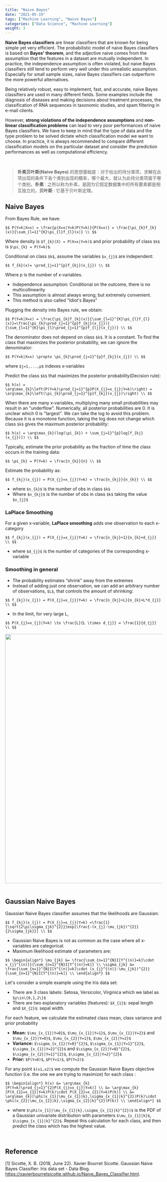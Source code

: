 ```yaml
---
title: "Naive Bayes"
date: "2021-05-19"
tags: ["Machine Learning", "Naive Bayes"]
categories: ["Data Science", "Machine Learning"]
weight: 3
---
```


**Naive Bayes classifiers** are linear classifiers that are known for being simple yet very efficient. The probabilistic model of naive Bayes classifiers is based on **Bayes' theorem**, and the adjective naive comes from the assumption that the features in a dataset are mutually independent. In practice, the independence assumption is often violated, but naive Bayes classifiers still tend to perform very well under this unrealistic assumption. Especially for small sample sizes, naive Bayes classifiers can outperform the more powerful alternatives.

Being relatively robust, easy to implement, fast, and accurate, naive Bayes classifiers are used in many different fields. Some examples include the diagnosis of diseases and making decisions about treatment processes, the classification of RNA sequences in taxonomic studies, and spam filtering in e-mail clients.

However, **strong violations of the independence assumptions** and **non-linear classification problems** can lead to very poor performances of naive Bayes classifiers. We have to keep in mind that the type of data and the type problem to be solved dictate which classification model we want to choose. In practice, it is always recommended to compare different classification models on the particular dataset and consider the prediction performances as well as computational efficiency.

<br>

> **朴素贝叶斯(Naive Bayes)** 的思想基础是：对于给出的待分类项，求解在此项出现的条件下各个类别出现的概率，哪个最大，就认为此待分类项属于哪个类别。**朴素** : 之所以称为朴素，是因为它假定数据集中的所有要素都是相互独立的。**贝叶斯** : 它基于贝叶斯定理。

## Naive Bayes

From Bayes Rule, we have:

`$$
P(Y=k|X=x) = \frac{p(X=x|Y=k)P(Y=k)}{P(X=x)} = \frac{\pi_{k}f_{k}(x)}{\sum_{l=1}^{K}\pi_{l}f_{l}(x)} \\
$$`

Where density is `$f_{k}(X) = P(X=x|Y=k)$` and prior probability of class `$k$` is `$\pi_{k} = P(Y=k)$`.

Conditional on class `$k$`, assume the variables `$x_{j}$` are independent:

`$$
f_{k}(x)= \prod_{j=1}^{p}f_{kj}(x_{j}) \\
$$`

Where p is the number of x‐variables.

* Independence assumption: Conditional on the outcome, there is no multicollinearity
* This assumption is almost always wrong; but extremely convenient.
* This method is also called "Idiot's Bayes"

Plugging the density into Bayes rule, we obtain:

`$$
P(Y=k|X=x) = \frac{\pi_{k}f_{k}(x)}{\sum_{l=1}^{K}\pi_{l}f_{l}(x)}=\frac{\pi_{k}\prod_{j=1}^{p}f_{kj}(x_{j})}{\sum_{l=1}^{K}\pi_{l}\prod_{j=1}^{p}f_{lj}(x_{j})} \\
$$`

The denominator does not depend on class `$k$`. It is a constant. To find the class that maximizes the posterior probability, we can ignore the denominator:

`$$
P(Y=k|X=x) \propto \pi_{k}\prod_{j=1}^{p}f_{kj}(x_{j}) \\
$$`

where `$j=1,...,p$` indexes x‐variables

Predict the class `$k$` that maximizes the posterior probability(Decision rule):

`$$
h(x) = \arg\max_{k}\left(P(Y=k)\prod_{j=1}^{p}P(X_{j}=x_{j}|Y=k)\right) = \arg\max_{k}\left(\pi_{k}\prod_{j=1}^{p}f_{kj}(x_{j})\right) \\
$$`

When there are many x‐variables, multiplying many small probabilities may result in an "underflow". Numerically, all posterior probabilities are 0. It is unclear which 0 is "largest". We can take the log to avoid this problem. Because it is a monotone function, taking the log does not change which class `$k$` gives the maximum posterior probability:

`$$
h(x) = \arg\max_{k}(log(\pi_{k}) + \sum_{j=1}^{p}log[f_{kj}(x_{j})]) \\
$$`

Typically, estimate the prior probability as the fraction of time the class occurs in the training data:

`$$
\pi_{k} = P(Y=k) = \frac{n_{k}}{n} \\
$$`

Estimate the probability as:

`$$
f_{kj}(x_{j}) = P(X_{j}=x_{j}|Y=k) = \frac{n_{kj}}{n_{k}} \\
$$`

   * where `$n_{k}$` is the number of obs in class `$k$`
   * Where `$n_{kj}$` is the number of obs in class `$k$` taking the value `$x_{j}$`

### LaPlace Smoothing
For a given x‐variable, **LaPlace smoothing** adds one observation to each x‐category

`$$
f_{kj}(x_{j}) = P(X_{j}=x_{j}|Y=k) = \frac{n_{kj}+1}{n_{k}+d_{j}} \\
$$`

* where `$d_{j}$` is the number of categories of the corresponding x‐variable

 ### Smoothing in general

* The probability estimates “shrink” away from the extremes
* Instead of adding just one observation, we can add an arbitrary number of observations, `$L$`, that controls the amount of shrinking:

`$$
f_{kj}(x_{j}) = P(X_{j}=x_{j}|Y=k) = \frac{n_{kj}+L}{n_{k}+L*d_{j}} \\
$$`

* In the limit, for very large L,

`$$
P(X_{j}=x_{j}|Y=k) \to \frac{L}{L \times d_{j}} = \frac{1}{d_{j}} \\
$$`

<div align="center">
<img src="/img_ML/8_LaPlace.PNG" width=800px/>
</div>

<br>

## Gaussian Naive Bayes

Gaussian Naive Bayes classifier assumes that the likelihoods are Gaussian:

`$$
f_{kj}(x_{j}) = P(X_{j}=x_{j}|Y=k) =\frac{1}{\sqrt{2\pi\sigma_{jk}^{2}}}exp[\frac{-(x_{j}-\mu_{jk})^{2}}{2\sigma_{jk}}] \\
$$`

* Gaussian Naive Bayes is not as common as the case where all x‐ variables are categorical.
* Maximum likelihood estimate of parameters are:

`$$
\begin{align*}
\mu_{jk} &= \frac{\sum_{n=1}^{N}I[Y^{(n)}=k]\cdot x_{j}^{(n)}}{\sum_{n=1}^{N}I[Y^{(n)}=k]} \\
\sigma_{jk} &= \frac{\sum_{n=1}^{N}I[Y^{(n)}=k]\cdot (x_{j}^{(n)}-\mu_{jk})^{2}}{\sum_{n=1}^{N}I[Y^{(n)}=k]} \\
\end{align*}
$$`

Let's consider a simple example using the Iris data set:

* There are 3 class labels: Setosa, Versicolor, Virginica which we label as `$y\in\{0,1,2\}$`
* There are two explanatory variables (features): `$X_{1}$`: sepal length and `$X_{2}$`: sepal width.

For each feature, we calculate the estimated class mean, class variance and prior probability
* **Mean:** `$\mu_{x_{1}|Y=0}$`, `$\mu_{x_{1}|Y=1}$`, `$\mu_{x_{1}|Y=2}$` and `$\mu_{x_{2}|Y=0}$`, `$\mu_{x_{2}|Y=1}$`, `$\mu_{x_{2}|Y=2}$`
* **Variance:** `$\sigma_{x_{1}|Y=0}^{2}$`, `$\sigma_{x_{1}|Y=1}^{2}$`, `$\sigma_{x_{1}|Y=2}^{2}$` and `$\sigma_{x_{2}|Y=0}^{2}$`, `$\sigma_{x_{2}|Y=1}^{2}$`, `$\sigma_{x_{2}|Y=2}^{2}$`
* **Prior:** `$P(Y=0)$`, `$P(Y=1)$`, `$P(Y=2)$`

For any point `$(x1,x2)$` we compute the Gaussian Naive Bayes objective function (i.e. the one we are trying to maximize) for each class :

`$$
\begin{align*}
h(x) &= \arg\max_{k}[P(Y=k)\prod_{j=1}^{2}P(X_{j}=x_{j}|Y=k)] \\
&= \arg\max_{k}[P(X_{1}=x_{1}|Y=k)P(k)\cdot P(X_{2}=x_{2}|Y=k)P(k)] \\
&= \arg\max_{k}[\phi(x_{1}|\mu_{x_{1}|k},\sigma_{x_{1}|k}^{2})P(k)\cdot \phi(x_{2}|\mu_{x_{2}|k},\sigma_{x_{2}|k}^{2})P(k)] \\
\end{align*}
$$`

* where `$\phi(x_{1}|\mu_{x_{1}|k},\sigma_{x_{1}|k}^{2})$` is the PDF of a Gaussian univariate distribution with parameters `$\mu_{x_{1}|k}$`, `$\sigma_{x_{1}|k}^{2}$`. Repeat this calculation for each class, and then predict the class which has the highest value.

<br>

## Reference

[1] Sicotte, X. B. (2018, June 22). Xavier Bourret Sicotte. Gaussian Naive Bayes Classifier: Iris data set - Data Blog. https://xavierbourretsicotte.github.io/Naive_Bayes_Classifier.html.
